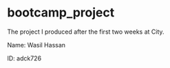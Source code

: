 # bootcamp_project
The project I produced after the first two weeks at City.

Name: Wasil Hassan

ID: adck726
